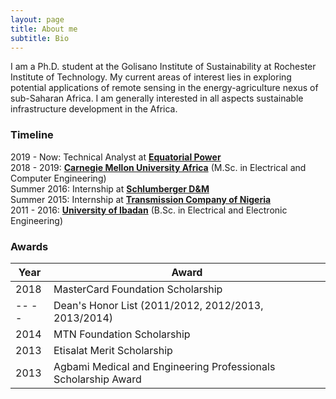 ```yaml
---
layout: page
title: About me
subtitle: Bio
---
```


I am a Ph.D. student at the Golisano Institute of Sustainability at Rochester Institute of Technology. My current areas of interest lies in exploring potential applications of remote sensing in the energy-agriculture nexus of sub-Saharan Africa. I am generally interested in all aspects sustainable infrastructure development in the Africa.

### Timeline
2019 - Now: Technical Analyst at [**Equatorial Power**](http://equatorial-power.com)   
2018 - 2019: [**Carnegie Mellon University Africa**](https://www.africa.engineering.cmu.edu/) (M.Sc. in Electrical and Computer Engineering)   
Summer 2016: Internship at [**Schlumberger D&M**](https://www.slb.com/services/drilling.aspx)    
Summer 2015: Internship at [**Transmission Company of Nigeria**](https://tcn.org.ng/)  
2011 - 2016: [**University of Ibadan**](https://www.ui.edu.ng/) (B.Sc. in Electrical and Electronic Engineering)

### Awards


| Year | Award                                                          |
|------|----------------------------------------------------------------|
| 2018 | MasterCard Foundation Scholarship                              |
| -- -- | Dean's Honor List (2011/2012, 2012/2013, 2013/2014)            |
| 2014 | MTN Foundation Scholarship                                     |
| 2013 | Etisalat Merit Scholarship                                     |
| 2013 | Agbami Medical and Engineering Professionals Scholarship Award |
